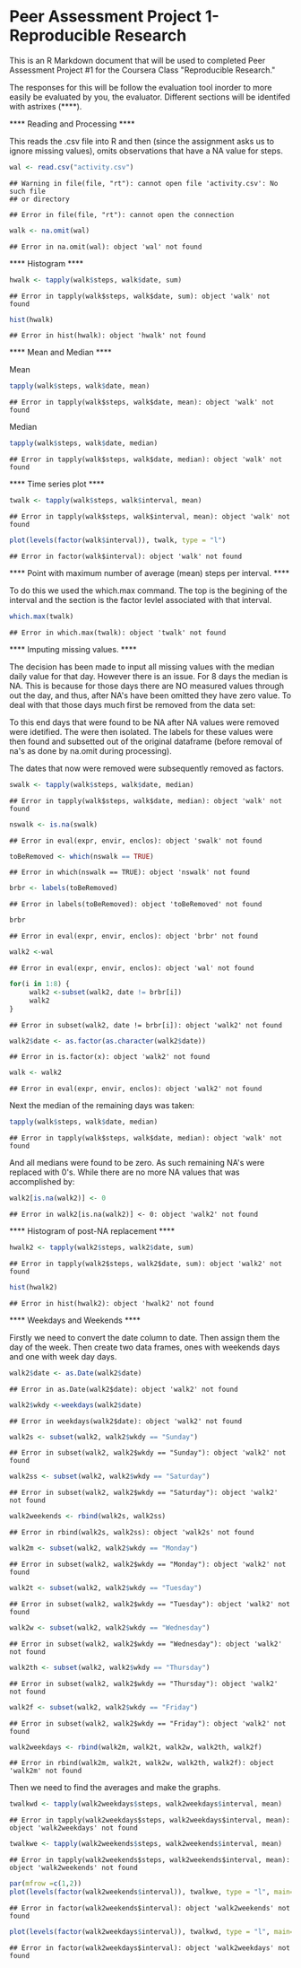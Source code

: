 Peer Assessment Project 1- Reproducible Research
========================================================

This is an R Markdown document that will be used to completed Peer Assessment Project #1 for the Coursera Class "Reproducible Research."

The responses for this will be follow the evaluation tool inorder to more easily be evaluated by you, the evaluator.  Different sections will be identifed with astrixes (****).  

**** Reading and Processing  ****

This reads the .csv file into R and then (since the assignment asks us to ignore missing values), omits observations that have a NA value for steps.


```r
wal <- read.csv("activity.csv")
```

```
## Warning in file(file, "rt"): cannot open file 'activity.csv': No such file
## or directory
```

```
## Error in file(file, "rt"): cannot open the connection
```

```r
walk <- na.omit(wal)
```

```
## Error in na.omit(wal): object 'wal' not found
```

**** Histogram  ****


```r
hwalk <- tapply(walk$steps, walk$date, sum)
```

```
## Error in tapply(walk$steps, walk$date, sum): object 'walk' not found
```

```r
hist(hwalk)
```

```
## Error in hist(hwalk): object 'hwalk' not found
```


**** Mean and Median ****

Mean

```r
tapply(walk$steps, walk$date, mean)
```

```
## Error in tapply(walk$steps, walk$date, mean): object 'walk' not found
```

Median

```r
tapply(walk$steps, walk$date, median)
```

```
## Error in tapply(walk$steps, walk$date, median): object 'walk' not found
```

**** Time series plot **** 


```r
twalk <- tapply(walk$steps, walk$interval, mean)
```

```
## Error in tapply(walk$steps, walk$interval, mean): object 'walk' not found
```

```r
plot(levels(factor(walk$interval)), twalk, type = "l")
```

```
## Error in factor(walk$interval): object 'walk' not found
```

****  Point with maximum number of average (mean) steps per interval. **** 

To do this we used the which.max command.  The top is the begining of the interval and the section is the factor levlel associated with that interval.


```r
which.max(twalk)
```

```
## Error in which.max(twalk): object 'twalk' not found
```

**** Imputing missing values. **** 

The decision has been made to input all missing values with the median daily value for that day.  However there is an issue.  For 8 days the median is NA.  This is because for those days there are NO measured values through out the day, and thus, after NA's have been omitted they have zero value.  To deal with that those days much first be removed from the data set:

To this end days that were found to be NA after NA values were removed were idetified.  The were then isolated.  The labels for these values were then found and subsetted out of the original dataframe (before removal of na's as done by na.omit during processing).

The dates that now were removed were subsequently removed as factors.


```r
swalk <- tapply(walk$steps, walk$date, median)
```

```
## Error in tapply(walk$steps, walk$date, median): object 'walk' not found
```

```r
nswalk <- is.na(swalk)
```

```
## Error in eval(expr, envir, enclos): object 'swalk' not found
```

```r
toBeRemoved <- which(nswalk == TRUE)
```

```
## Error in which(nswalk == TRUE): object 'nswalk' not found
```

```r
brbr <- labels(toBeRemoved)
```

```
## Error in labels(toBeRemoved): object 'toBeRemoved' not found
```

```r
brbr
```

```
## Error in eval(expr, envir, enclos): object 'brbr' not found
```

```r
walk2 <-wal
```

```
## Error in eval(expr, envir, enclos): object 'wal' not found
```

```r
for(i in 1:8) {  
     walk2 <-subset(walk2, date != brbr[i])
     walk2
}
```

```
## Error in subset(walk2, date != brbr[i]): object 'walk2' not found
```

```r
walk2$date <- as.factor(as.character(walk2$date))
```

```
## Error in is.factor(x): object 'walk2' not found
```

```r
walk <- walk2
```

```
## Error in eval(expr, envir, enclos): object 'walk2' not found
```

Next the median of the remaining days was taken:


```r
tapply(walk$steps, walk$date, median)
```

```
## Error in tapply(walk$steps, walk$date, median): object 'walk' not found
```

And all medians were found to be zero.  As such remaining NA's were replaced with 0's.  While there are no more NA values that was accomplished by:


```r
walk2[is.na(walk2)] <- 0
```

```
## Error in walk2[is.na(walk2)] <- 0: object 'walk2' not found
```

****  Histogram of post-NA replacement **** 


```r
hwalk2 <- tapply(walk2$steps, walk2$date, sum)
```

```
## Error in tapply(walk2$steps, walk2$date, sum): object 'walk2' not found
```

```r
hist(hwalk2)
```

```
## Error in hist(hwalk2): object 'hwalk2' not found
```

****  Weekdays and Weekends **** 

Firstly we need to convert the date column to date.  Then assign them the day of the week.  Then create two data frames, ones with weekends days and one with week day days.  


```r
walk2$date <- as.Date(walk2$date)
```

```
## Error in as.Date(walk2$date): object 'walk2' not found
```

```r
walk2$wkdy <-weekdays(walk2$date)
```

```
## Error in weekdays(walk2$date): object 'walk2' not found
```

```r
walk2s <- subset(walk2, walk2$wkdy == "Sunday")
```

```
## Error in subset(walk2, walk2$wkdy == "Sunday"): object 'walk2' not found
```

```r
walk2ss <- subset(walk2, walk2$wkdy == "Saturday")
```

```
## Error in subset(walk2, walk2$wkdy == "Saturday"): object 'walk2' not found
```

```r
walk2weekends <- rbind(walk2s, walk2ss)
```

```
## Error in rbind(walk2s, walk2ss): object 'walk2s' not found
```

```r
walk2m <- subset(walk2, walk2$wkdy == "Monday")
```

```
## Error in subset(walk2, walk2$wkdy == "Monday"): object 'walk2' not found
```

```r
walk2t <- subset(walk2, walk2$wkdy == "Tuesday")
```

```
## Error in subset(walk2, walk2$wkdy == "Tuesday"): object 'walk2' not found
```

```r
walk2w <- subset(walk2, walk2$wkdy == "Wednesday")
```

```
## Error in subset(walk2, walk2$wkdy == "Wednesday"): object 'walk2' not found
```

```r
walk2th <- subset(walk2, walk2$wkdy == "Thursday")
```

```
## Error in subset(walk2, walk2$wkdy == "Thursday"): object 'walk2' not found
```

```r
walk2f <- subset(walk2, walk2$wkdy == "Friday")
```

```
## Error in subset(walk2, walk2$wkdy == "Friday"): object 'walk2' not found
```

```r
walk2weekdays <- rbind(walk2m, walk2t, walk2w, walk2th, walk2f)
```

```
## Error in rbind(walk2m, walk2t, walk2w, walk2th, walk2f): object 'walk2m' not found
```

Then we need to find the averages and make the graphs.


```r
twalkwd <- tapply(walk2weekdays$steps, walk2weekdays$interval, mean)
```

```
## Error in tapply(walk2weekdays$steps, walk2weekdays$interval, mean): object 'walk2weekdays' not found
```

```r
twalkwe <- tapply(walk2weekends$steps, walk2weekends$interval, mean)
```

```
## Error in tapply(walk2weekends$steps, walk2weekends$interval, mean): object 'walk2weekends' not found
```

```r
par(mfrow =c(1,2))
plot(levels(factor(walk2weekends$interval)), twalkwe, type = "l", main= "Weekends", xlab = "Intervals", ylab = "Steps")
```

```
## Error in factor(walk2weekends$interval): object 'walk2weekends' not found
```

```r
plot(levels(factor(walk2weekdays$interval)), twalkwd, type = "l", main= "Weekdays", xlab = "Intervals", ylab = "Steps")
```

```
## Error in factor(walk2weekdays$interval): object 'walk2weekdays' not found
```
